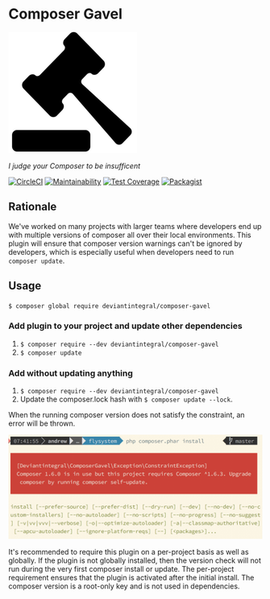 # Composer Gavel

[![Gavel](img/noun_131778_cc.png)](https://thenounproject.com/search/?q=gavel&i=131778)

_I judge your Composer to be insufficent_

[![CircleCI](https://circleci.com/gh/deviantintegral/composer-gavel.svg?style=svg)](https://circleci.com/gh/deviantintegral/composer-gavel) [![Maintainability](https://api.codeclimate.com/v1/badges/d5b9443b2d5daf11d34a/maintainability)](https://codeclimate.com/github/deviantintegral/composer-gavel/maintainability) [![Test Coverage](https://api.codeclimate.com/v1/badges/d5b9443b2d5daf11d34a/test_coverage)](https://codeclimate.com/github/deviantintegral/composer-gavel/test_coverage) [![Packagist](https://img.shields.io/packagist/dt/deviantintegral/composer-gavel.svg)](https://packagist.org/packages/deviantintegral/composer-gavel)

## Rationale

We've worked on many projects with larger teams where developers end up with
multiple versions of composer all over their local environments. This plugin
will ensure that composer version warnings can't be ignored by developers, which
is especially useful when developers need to run `composer update`.

## Usage

`$ composer global require deviantintegral/composer-gavel`

### Add plugin to your project and update other dependencies

1. `$ composer require --dev deviantintegral/composer-gavel`
1. `$ composer update`

### Add without updating anything

1. `$ composer require --dev deviantintegral/composer-gavel`
1. Update the composer.lock hash with `$ composer update --lock`.

When the running composer version does not satisfy the constraint, an error
will be thrown.

![gavel error](img/gavel-error.png)

It's recommended to require this plugin on a per-project basis as well as
globally. If the plugin is not globally installed, then the version check will
not run during the very first composer install or update. The per-project
requirement ensures that the plugin is activated after the initial install.
The composer version is a root-only key and is not used in dependencies.
